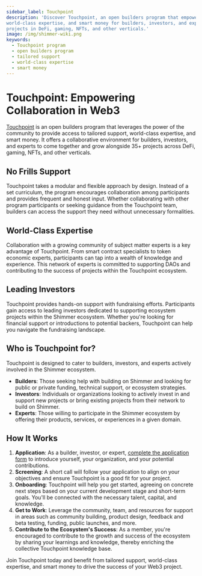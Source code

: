 ```yaml
---
sidebar_label: Touchpoint
description: 'Discover Touchpoint, an open builders program that empowers collaboration and provides tailored support,
world-class expertise, and smart money for builders, investors, and experts. Join Touchpoint and grow alongside diverse
projects in DeFi, gaming, NFTs, and other verticals.'
image: /img/shimmer-wiki.png
keywords:
  - Touchpoint program
  - open builders program
  - tailored support
  - world-class expertise
  - smart money
---
```


# Touchpoint: Empowering Collaboration in Web3

[Touchpoint](https://shimmer.network/touchpoint) is an open builders program that leverages the power of the community to
provide access to tailored support,
world-class expertise, and smart money. It offers a collaborative environment for builders, investors, and experts to
come together and grow alongside 35+ projects across DeFi, gaming, NFTs, and other verticals.

## No Frills Support

Touchpoint takes a modular and flexible approach by design. Instead of a set curriculum, the program encourages
collaboration among participants and provides frequent and honest input. Whether collaborating with other program
participants or seeking guidance from the Touchpoint team, builders can access the support they need without unnecessary
formalities.

## World-Class Expertise

Collaboration with a growing community of subject matter experts is a key advantage of Touchpoint. From smart contract
specialists to token economic experts, participants can tap into a wealth of knowledge and
experience. This network of experts is committed to supporting DAOs and contributing to the success of projects within
the Touchpoint ecosystem.

## Leading Investors

Touchpoint provides hands-on support with fundraising efforts. Participants gain access to leading investors dedicated
to supporting ecosystem projects within the Shimmer ecosystem. Whether you're looking for financial support
or introductions to potential backers, Touchpoint can help you navigate the fundraising landscape.

## Who is Touchpoint for?

Touchpoint is designed to cater to builders, investors, and experts actively involved in the Shimmer ecosystem.

- **Builders**: Those seeking help with building on Shimmer and looking for public or private funding, technical
  support, or ecosystem strategies.
- **Investors**: Individuals or organizations looking to actively invest in and support new projects or bring existing
  projects from their network to build on Shimmer.
- **Experts**: Those willing to participate in the Shimmer ecosystem by offering their products, services, or
  experiences in a given domain.

## How It Works

1. **Application**: As a builder, investor, or
   expert, [complete the application form](https://airtable.com/shrxW5Fs6NGDOkkBv) to introduce yourself, your
   organization, and your potential contributions.
2. **Screening**: A short call will follow your application to align on your objectives and ensure Touchpoint is a good
   fit for your project.
3. **Onboarding**: Touchpoint will help you get started, agreeing on concrete next steps based on your current
   development stage and short-term goals. You'll be connected with the necessary talent, capital, and knowledge.
4. **Get to Work**: Leverage the community, team, and resources for support in areas such as community building, product
   design, feedback and beta testing, funding, public launches, and more.
5. **Contribute to the Ecosystem's Success**: As a member, you're encouraged to contribute to the growth and success of
   the ecosystem by sharing your learnings and knowledge, thereby enriching the collective Touchpoint knowledge base.

Join Touchpoint today and benefit from tailored support, world-class expertise, and smart money to drive the success of
your Web3 project.
